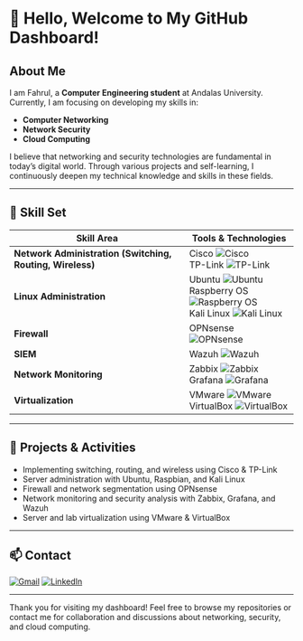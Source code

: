# 👋 Hello, Welcome to My GitHub Dashboard!

## About Me

I am Fahrul, a **Computer Engineering student** at Andalas University. Currently, I am focusing on developing my skills in:

- **Computer Networking**
- **Network Security**
- **Cloud Computing**

I believe that networking and security technologies are fundamental in today’s digital world. Through various projects and self-learning, I continuously deepen my technical knowledge and skills in these fields.

---

## 🔧 Skill Set

| Skill Area                                | Tools & Technologies                                                                                           |
|--------------------------------------------|---------------------------------------------------------------------------------------------------------------|
| **Network Administration (Switching, Routing, Wireless)** | Cisco ![Cisco](https://img.shields.io/badge/-Cisco-1BA0D7?logo=cisco&logoColor=white) <br> TP-Link ![TP-Link](https://img.shields.io/badge/-TP--Link-1ABC9C?logo=tp-link&logoColor=white) |
| **Linux Administration**                   | Ubuntu ![Ubuntu](https://img.shields.io/badge/-Ubuntu-E95420?logo=ubuntu&logoColor=white) <br> Raspberry OS ![Raspberry OS](https://img.shields.io/badge/-Raspberry%20Pi%20OS-D20F2A?logo=raspberry-pi&logoColor=white) <br> Kali Linux ![Kali Linux](https://img.shields.io/badge/-Kali%20Linux-557C94?logo=kali-linux&logoColor=white) |
| **Firewall**                              | OPNsense ![OPNsense](https://img.shields.io/badge/-OPNsense-F58025?logo=opnsense&logoColor=white)             |
| **SIEM**                                  | Wazuh ![Wazuh](https://img.shields.io/badge/-Wazuh-0078D7?logo=wazuh&logoColor=white)                         |
| **Network Monitoring**                     | Zabbix ![Zabbix](https://img.shields.io/badge/-Zabbix-E2001A?logo=zabbix&logoColor=white) <br> Grafana ![Grafana](https://img.shields.io/badge/-Grafana-F46800?logo=grafana&logoColor=white) |
| **Virtualization**                         | VMware ![VMware](https://img.shields.io/badge/-VMware-607078?logo=vmware&logoColor=white) <br> VirtualBox ![VirtualBox](https://img.shields.io/badge/-VirtualBox-183A61?logo=virtualbox&logoColor=white) |

---

## 🚀 Projects & Activities

- Implementing switching, routing, and wireless using Cisco & TP-Link
- Server administration with Ubuntu, Raspbian, and Kali Linux
- Firewall and network segmentation using OPNsense
- Network monitoring and security analysis with Zabbix, Grafana, and Wazuh
- Server and lab virtualization using VMware & VirtualBox

---

## 📫 Contact

[![Gmail](https://img.shields.io/badge/Gmail-D14836?style=for-the-badge&logo=gmail&logoColor=white)](mailto:fahruldwianugrah86@gmail.com)
[![LinkedIn](https://img.shields.io/badge/LinkedIn-0A66C2?style=for-the-badge&logo=linkedin&logoColor=white)](https://linkedin.com/in/fahrulanugrh86)


---

Thank you for visiting my dashboard! Feel free to browse my repositories or contact me for collaboration and discussions about networking, security, and cloud computing.

